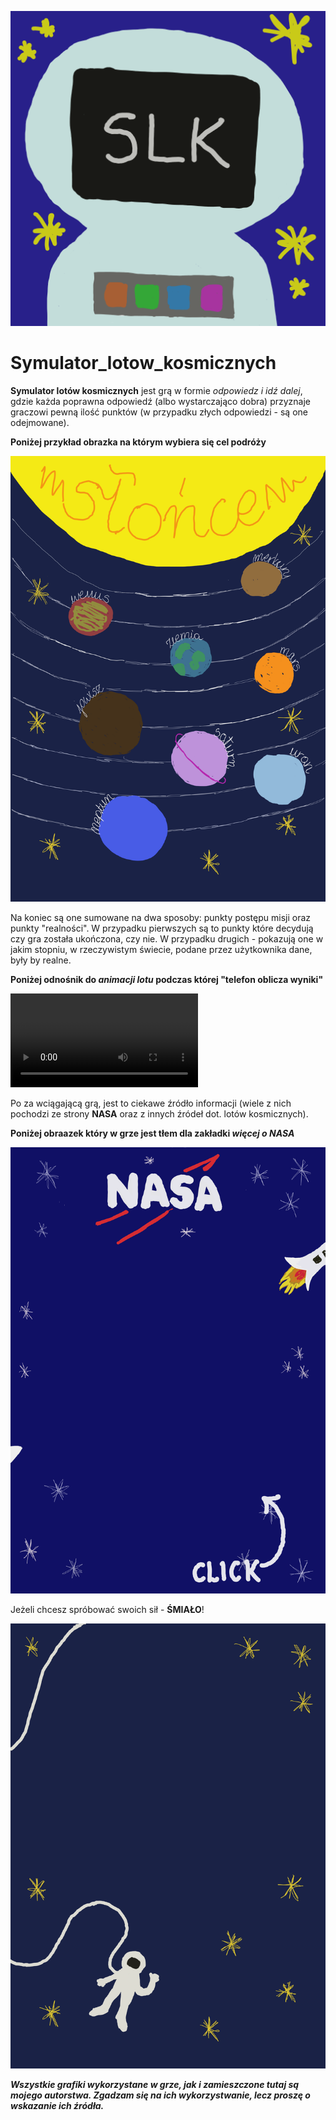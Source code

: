 ![LOGO](https://github.com/AnnaShino/Symulator_lotow_kosmicznych/blob/main/logo.png)

# Symulator_lotow_kosmicznych

**Symulator lotów kosmicznych** jest grą w formie _odpowiedz i idź dalej_, gdzie każda poprawna odpowiedź (albo wystarczająco dobra) przyznaje graczowi pewną ilość punktów (w przypadku złych odpowiedzi - są one odejmowane).

**Poniżej przykład obrazka na którym wybiera się cel podróży**

![PLANETY](https://github.com/AnnaShino/Symulator_lotow_kosmicznych/blob/main/planety.png)

Na koniec są one sumowane na dwa sposoby: punkty postępu misji oraz punkty "realności". W przypadku pierwszych są to punkty które decydują czy gra została ukończona, czy nie. W przypadku drugich - pokazują one w jakim stopniu, w rzeczywistym świecie, podane przez użytkownika dane, były by realne.

**Poniżej odnośnik do _animacji lotu_ podczas której "telefon oblicza wyniki"**

![Animacja](https://github.com/AnnaShino/Symulator_lotow_kosmicznych/blob/main/animacja.mp4)

Po za wciągającą grą, jest to ciekawe źródło informacji (wiele z nich pochodzi ze strony **NASA** oraz z innych źródeł dot. lotów kosmicznych). 

**Poniżej obraazek który w grze jest tłem dla zakładki _więcej o NASA_**

![NASA](https://github.com/AnnaShino/Symulator_lotow_kosmicznych/blob/main/nasa.png)

Jeżeli chcesz spróbować swoich sił - **ŚMIAŁO**! 

![ZAKOŃCZENIE](https://github.com/AnnaShino/Symulator_lotow_kosmicznych/blob/main/zakonczenie.png)

**_Wszystkie grafiki wykorzystane w grze, jak i zamieszczone tutaj są mojego autorstwa. Zgadzam się na ich wykorzystwanie, lecz proszę o wskazanie ich źródła._**


